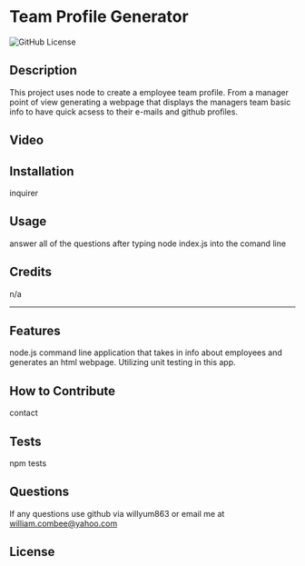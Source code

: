 # Team Profile Generator

  ![GitHub License](https://img.shields.io/badge/license-MIT-green.svg)

## Description
This project uses node to create a employee team profile. From a manager point of view generating a webpage that displays the managers team basic info to have quick acsess to their e-mails and github profiles.

## Video

## Installation
inquirer

## Usage
answer all of the questions after typing node index.js into the comand line

## Credits
n/a

---

## Features
node.js command line application that takes in info about employees and generates an html webpage. Utilizing unit testing in this app.

## How to Contribute
contact

## Tests
npm tests

## Questions 
If any questions use github via willyum863 or email me at william.combee@yahoo.com

## License

